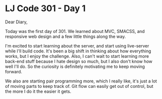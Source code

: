 # LJ Code 301 - Day 1

Dear Diary,

Today was the first day of 301. We learned about MVC, SMACSS, and responsive web design and a few little things along the way.

I'm excited to start learning about the server, and start using live-server while I'll build code. It's been a big shift in thinking about how everything works, but I enjoy the challenge. Also, I can't wait to start learning more back-end stuff because I hate design so much, but I also don't know how well I'll do. So the curiosity is definitely motivating me to keep moving forward.

We also are starting pair programming more, which I really like, it's just a lot of moving parts to keep track of. Git flow can easily get out of control, but the more I do it the easier it gets.
 
